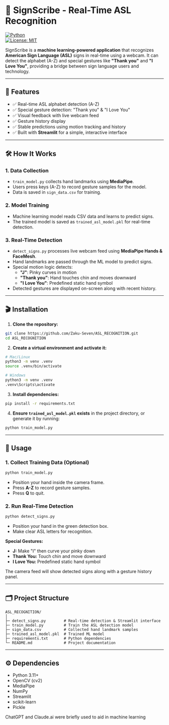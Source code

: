 # 🤟 SignScribe - Real-Time ASL Recognition

[![Python](https://img.shields.io/badge/python-3.11-blue?logo=python&logoColor=white)](https://www.python.org/)  
[![License: MIT](https://img.shields.io/badge/License-MIT-yellow.svg)](LICENSE)

SignScribe is a **machine learning-powered application** that recognizes **American Sign Language (ASL)** signs in real-time using a webcam. It can detect the alphabet (A-Z) and special gestures like **"Thank you"** and **"I Love You"**, providing a bridge between sign language users and technology.

---

## 🌟 Features

- ✅ Real-time ASL alphabet detection (A-Z)  
- ✅ Special gesture detection: "Thank you" & "I Love You"  
- ✅ Visual feedback with live webcam feed  
- ✅ Gesture history display  
- ✅ Stable predictions using motion tracking and history  
- ✅ Built with **Streamlit** for a simple, interactive interface  

---

## 🛠 How It Works

### 1. Data Collection
- `train_model.py` collects hand landmarks using **MediaPipe**.  
- Users press keys (A-Z) to record gesture samples for the model.  
- Data is saved in `sign_data.csv` for training.

### 2. Model Training
- Machine learning model reads CSV data and learns to predict signs.  
- The trained model is saved as `trained_asl_model.pkl` for real-time detection.

### 3. Real-Time Detection
- `detect_signs.py` processes live webcam feed using **MediaPipe Hands & FaceMesh**.  
- Hand landmarks are passed through the ML model to predict signs.  
- Special motion logic detects:
  - **"J"**: Pinky curves in motion  
  - **"Thank you"**: Hand touches chin and moves downward  
  - **"I Love You"**: Predefined static hand symbol  
- Detected gestures are displayed on-screen along with recent history.

---
## 🎬 Installation

1. **Clone the repository:**
```bash
git clone https://github.com/Zaku-Seven/ASL_RECOGNITION.git
cd ASL_RECOGNITION
```

2. **Create a virtual environment and activate it:**
```bash
# Mac/Linux
python3 -m venv .venv
source .venv/bin/activate

# Windows
python3 -m venv .venv
.venv\Scripts\activate
```

3. **Install dependencies:**
```bash
pip install -r requirements.txt
```

4. **Ensure `trained_asl_model.pkl` exists** in the project directory, or generate it by running:
```bash
python train_model.py
```

---

## 🚀 Usage

### 1. Collect Training Data (Optional)
```bash
python train_model.py
```
- Position your hand inside the camera frame.  
- Press **A-Z** to record gesture samples.  
- Press **Q** to quit.

### 2. Run Real-Time Detection
```bash
python detect_signs.py
```
- Position your hand in the green detection box.  
- Make clear ASL letters for recognition.  

**Special Gestures:**
- **J:** Make "I" then curve your pinky down  
- **Thank You:** Touch chin and move downward  
- **I Love You:** Predefined static hand symbol  

The camera feed will show detected signs along with a gesture history panel.

---

## 🗂 Project Structure
```
ASL_RECOGNITION/
│
├─ detect_signs.py        # Real-time detection & Streamlit interface
├─ train_model.py         # Train the ASL detection model
├─ sign_data.csv          # Collected hand landmark samples
├─ trained_asl_model.pkl  # Trained ML model
├─ requirements.txt       # Python dependencies
└─ README.md              # Project documentation
```

---

## ⚙️ Dependencies
- Python 3.11+
- OpenCV (cv2)
- MediaPipe
- NumPy
- Streamlit
- scikit-learn
- Pickle



ChatGPT and Claude.ai were briefly used to aid in machine learning

